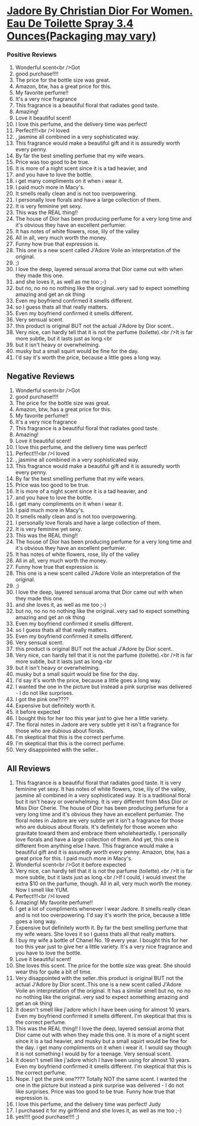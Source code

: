 # [Jadore By Christian Dior For Women. Eau De Toilette Spray 3.4 Ounces(Packaging may vary)](https://products.checkmycream.com/products/Jadore-By-Christian-Dior-For-Women.-Eau-De-Toilette-Spray-3.4-Ounces(Packaging-may-vary).html)

### Positive Reviews

<ol>
      <li>Wonderful scent&lt;br /&gt;Got</li>
      <li>good purchase!!!!  </li>
      <li>The price for the bottle size was great.  </li>
      <li>Amazon, btw, has a great price for this.  </li>
      <li>My favorite perfume!!</li>
      <li>It&#x27;s a very nice fragrance</li>
      <li>This fragrance is a beautiful floral that radiates good taste.  </li>
      <li>Amazing!</li>
      <li>Love it beautiful scent!</li>
      <li>I love this perfume, and the delivery time was perfect!  </li>
      <li>Perfect!!!&lt;br /&gt;I loved</li>
      <li>, jasmine all combined in a very sophisticated way.  </li>
      <li>This fragrance would make a beautiful gift and it is assuredly worth every penny.  </li>
      <li>By far the best smelling perfume that my wife wears.  </li>
      <li>Price was too good to be true.</li>
      <li>It is more of a night scent since it is a tad heavier, and</li>
      <li>and you have to love the bottle.</li>
      <li>i get many compliments on it when i wear it.</li>
      <li>I paid much more in Macy&#x27;s.</li>
      <li>It smells really clean and is not too overpowering.</li>
      <li>I personally love florals and have a large collection of them.  </li>
      <li>It is very feminine yet sexy.  </li>
      <li>This was the REAL thing!!</li>
      <li>The house of Dior has been producing perfume for a very long time and it&#x27;s obvious they have an excellent perfumier.  </li>
      <li>It has notes of white flowers, rose, lily of the valley</li>
      <li>All in all, very much worth the money.</li>
      <li>Funny how true that expression is.</li>
      <li>This one is a new scent called J&#x27;Adore Voile an interpretation of the original.</li>
      <li>;)</li>
      <li>I love the deep, layered sensual aroma that Dior came out with when they made this one.</li>
      <li>and she loves it, as well as me too ;-)</li>
      <li>but no, no no no nothing like the original..very sad to expect something amazing and get an ok thing</li>
      <li>Even my boyfriend confirmed it smells different.</li>
      <li>so I guess thats all that really matters.</li>
      <li>Even my boyfriend confirmed it smells different.</li>
      <li>Very sensual scent.</li>
      <li>this product is original BUT not the actual J&#x27;Adore by Dior scent..</li>
      <li>Very nice, can hardly tell that it is not the parfume (toilette).&lt;br /&gt;It is far more subtle, but it lasts just as long.&lt;br</li>
      <li>but it isn&#x27;t heavy or overwhelming.  </li>
      <li>musky but a small squirt would be fine for the day.</li>
      <li>I&#x27;d say it&#x27;s worth the price, because a little goes a long way.</li>
</ol>


<h2>Negative Reviews</h2>
<ol>
<li> Wonderful scent&lt;br /&gt;Got</li>
<li> good purchase!!!!  </li>
<li> The price for the bottle size was great.  </li>
<li> Amazon, btw, has a great price for this.  </li>
<li> My favorite perfume!!</li>
<li> It&#x27;s a very nice fragrance</li>
<li> This fragrance is a beautiful floral that radiates good taste.  </li>
<li> Amazing!</li>
<li> Love it beautiful scent!</li>
<li> I love this perfume, and the delivery time was perfect!  </li>
<li> Perfect!!!&lt;br /&gt;I loved</li>
<li> , jasmine all combined in a very sophisticated way.  </li>
<li> This fragrance would make a beautiful gift and it is assuredly worth every penny.  </li>
<li> By far the best smelling perfume that my wife wears.  </li>
<li> Price was too good to be true.</li>
<li> It is more of a night scent since it is a tad heavier, and</li>
<li> and you have to love the bottle.</li>
<li> i get many compliments on it when i wear it.</li>
<li> I paid much more in Macy&#x27;s.</li>
<li> It smells really clean and is not too overpowering.</li>
<li> I personally love florals and have a large collection of them.  </li>
<li> It is very feminine yet sexy.  </li>
<li> This was the REAL thing!!</li>
<li> The house of Dior has been producing perfume for a very long time and it&#x27;s obvious they have an excellent perfumier.  </li>
<li> It has notes of white flowers, rose, lily of the valley</li>
<li> All in all, very much worth the money.</li>
<li> Funny how true that expression is.</li>
<li> This one is a new scent called J&#x27;Adore Voile an interpretation of the original.</li>
<li> ;)</li>
<li> I love the deep, layered sensual aroma that Dior came out with when they made this one.</li>
<li> and she loves it, as well as me too ;-)</li>
<li> but no, no no no nothing like the original..very sad to expect something amazing and get an ok thing</li>
<li> Even my boyfriend confirmed it smells different.</li>
<li> so I guess thats all that really matters.</li>
<li> Even my boyfriend confirmed it smells different.</li>
<li> Very sensual scent.</li>
<li> this product is original BUT not the actual J&#x27;Adore by Dior scent..</li>
<li> Very nice, can hardly tell that it is not the parfume (toilette).&lt;br /&gt;It is far more subtle, but it lasts just as long.&lt;br</li>
<li> but it isn&#x27;t heavy or overwhelming.  </li>
<li> musky but a small squirt would be fine for the day.</li>
<li> I&#x27;d say it&#x27;s worth the price, because a little goes a long way.</li>
<li> I wanted the one in the picture but instead a pink surprise was delivered - I do not like surprises.</li>
<li> I got the pink one????</li>
<li> Expensive but definitely worth it.  </li>
<li> it before expected</li>
<li> I bought this for her too this year just to give her a little variety.</li>
<li> The floral notes in Jadore are very subtle yet it isn&#x27;t a fragrance for those who are dubious about florals.  </li>
<li> I&#x27;m skeptical that this is the correct perfume.</li>
<li> I&#x27;m skeptical that this is the correct perfume.</li>
<li> Very disappointed with the seller..</li>
</ol>

<h2>All Reviews</h2>

<ol>
    <li> This fragrance is a beautiful floral that radiates good taste.  It is very feminine yet sexy.  It has notes of white flowers, rose, lily of the valley, jasmine all combined in a very sophisticated way.  It is a traditional floral but it isn&#x27;t heavy or overwhelming.  It is very different from Miss Dior or Miss Dior Cherie.  The house of Dior has been producing perfume for a very long time and it&#x27;s obvious they have an excellent perfumier.  The floral notes in Jadore are very subtle yet it isn&#x27;t a fragrance for those who are dubious about florals.  It&#x27;s definitely for those women who gravitate toward them and embrace them wholeheartedly.  I personally love florals and have a large collection of them.  And yet, this one is different from anything else I have.  This fragrance would make a beautiful gift and it is assuredly worth every penny.  Amazon, btw, has a great price for this.  I paid much more in Macy&#x27;s.</li>
    <li> Wonderful scent&lt;br /&gt;Got it before expected</li>
    <li> Very nice, can hardly tell that it is not the parfume (toilette).&lt;br /&gt;It is far more subtle, but it lasts just as long.&lt;br /&gt;If I could, I would invest the extra $10 on the parfume, though. All in all, very much worth the money. Now I smell like YUM.</li>
    <li> Perfect!!!&lt;br /&gt;I loved</li>
    <li> Amazing! My favorite perfume!!</li>
    <li> I get a lot of compliments whenever I wear Jadore. It smells really clean and is not too overpowering. I&#x27;d say it&#x27;s worth the price, because a little goes a long way.</li>
    <li> Expensive but definitely worth it.  By far the best smelling perfume that my wife wears.  She loves it so I guess thats all that really matters.</li>
    <li> I buy my wife a bottle of Chanel No. 19 every year. I bought this for her too this year just to give her a little variety. It&#x27;s a very nice fragrance and you have to love the bottle.</li>
    <li> Love it beautiful scent!</li>
    <li> She loves this scent.  The price for the bottle size was great.  She should wear this for quite a bit of time.</li>
    <li> Very disappointed with the seller..this product is original BUT not the actual J&#x27;Adore by Dior scent..This one is a new scent called J&#x27;Adore Voile an interpretation of the original. It has a similar smell but no, no no no nothing like the original..very sad to expect something amazing and get an ok thing</li>
    <li> It doesn&#x27;t smell like j&#x27;adore which I have been using for almost 10 years. Even my boyfriend confirmed it smells different. I&#x27;m skeptical that this is the correct perfume.</li>
    <li> This was the REAL thing!! I love the deep, layered sensual aroma that Dior came out with when they made this one. It is more of a night scent since it is a tad heavier, and musky but a small squirt would be fine for the day. i get many compliments on it when i wear it. I would say though it is not something I would by for a teenage. Very sensual scent.</li>
    <li> It doesn&#x27;t smell like j&#x27;adore which I have been using for almost 10 years. Even my boyfriend confirmed it smells different. I&#x27;m skeptical that this is the correct perfume.</li>
    <li> Nope. I got the pink one???? Totally NOT the same scent. I wanted the one in the picture but instead a pink surprise was delivered - I do not like surprises. Price was too good to be true. Funny how true that expression is.</li>
    <li> I love this perfume, and the delivery time was perfect!  Judy</li>
    <li> I purchased it for my girlfriend and she loves it, as well as me too ;-)</li>
    <li> yes!!!!  good purchase!!!!  ;)</li>
</ol>




